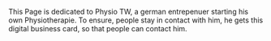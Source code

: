 This Page is dedicated to Physio TW, a german entrepenuer starting his own Physiotherapie. To ensure, people stay in contact with him, he gets this digital business card, so that people can contact him.
